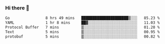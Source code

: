 ### Hi there 👋

<!--
**yeya24/yeya24** is a ✨ _special_ ✨ repository because its `README.md` (this file) appears on your GitHub profile.

Here are some ideas to get you started:

- 🔭 I’m currently working on ...
- 🌱 I’m currently learning ...
- 👯 I’m looking to collaborate on ...
- 🤔 I’m looking for help with ...
- 💬 Ask me about ...
- 📫 How to reach me: ...
- 😄 Pronouns: ...
- ⚡ Fun fact: ...
-->

<!--START_SECTION:waka-->

```txt
Go                8 hrs 49 mins   █████████████████████▒░░░   85.23 %
YAML              1 hr 8 mins     ██▓░░░░░░░░░░░░░░░░░░░░░░   11.03 %
Protocol Buffer   7 mins          ▒░░░░░░░░░░░░░░░░░░░░░░░░   01.20 %
Text              5 mins          ▒░░░░░░░░░░░░░░░░░░░░░░░░   00.95 %
protobuf          5 mins          ▒░░░░░░░░░░░░░░░░░░░░░░░░   00.82 %
```

<!--END_SECTION:waka-->
